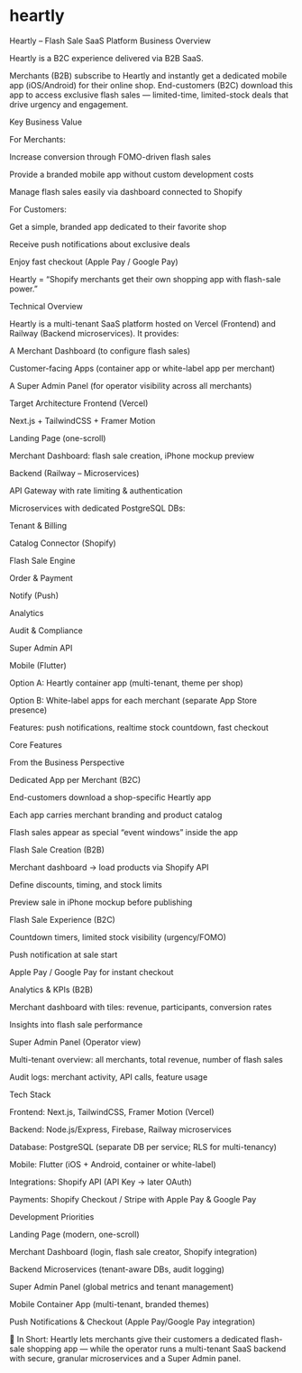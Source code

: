 # heartly

Heartly – Flash Sale SaaS Platform
Business Overview

Heartly is a B2C experience delivered via B2B SaaS.

Merchants (B2B) subscribe to Heartly and instantly get a dedicated mobile app (iOS/Android) for their online shop.
End-customers (B2C) download this app to access exclusive flash sales — limited-time, limited-stock deals that drive urgency and engagement.

Key Business Value

For Merchants:

Increase conversion through FOMO-driven flash sales

Provide a branded mobile app without custom development costs

Manage flash sales easily via dashboard connected to Shopify

For Customers:

Get a simple, branded app dedicated to their favorite shop

Receive push notifications about exclusive deals

Enjoy fast checkout (Apple Pay / Google Pay)

Heartly = “Shopify merchants get their own shopping app with flash-sale power.”

Technical Overview

Heartly is a multi-tenant SaaS platform hosted on Vercel (Frontend) and Railway (Backend microservices).
It provides:

A Merchant Dashboard (to configure flash sales)

Customer-facing Apps (container app or white-label app per merchant)

A Super Admin Panel (for operator visibility across all merchants)

Target Architecture
Frontend (Vercel)

Next.js + TailwindCSS + Framer Motion

Landing Page (one-scroll)

Merchant Dashboard: flash sale creation, iPhone mockup preview

Backend (Railway – Microservices)

API Gateway with rate limiting & authentication

Microservices with dedicated PostgreSQL DBs:

Tenant & Billing

Catalog Connector (Shopify)

Flash Sale Engine

Order & Payment

Notify (Push)

Analytics

Audit & Compliance

Super Admin API

Mobile (Flutter)

Option A: Heartly container app (multi-tenant, theme per shop)

Option B: White-label apps for each merchant (separate App Store presence)

Features: push notifications, realtime stock countdown, fast checkout

Core Features

From the Business Perspective

Dedicated App per Merchant (B2C)

End-customers download a shop-specific Heartly app

Each app carries merchant branding and product catalog

Flash sales appear as special “event windows” inside the app

Flash Sale Creation (B2B)

Merchant dashboard → load products via Shopify API

Define discounts, timing, and stock limits

Preview sale in iPhone mockup before publishing

Flash Sale Experience (B2C)

Countdown timers, limited stock visibility (urgency/FOMO)

Push notification at sale start

Apple Pay / Google Pay for instant checkout

Analytics & KPIs (B2B)

Merchant dashboard with tiles: revenue, participants, conversion rates

Insights into flash sale performance

Super Admin Panel (Operator view)

Multi-tenant overview: all merchants, total revenue, number of flash sales

Audit logs: merchant activity, API calls, feature usage

Tech Stack

Frontend: Next.js, TailwindCSS, Framer Motion (Vercel)

Backend: Node.js/Express, Firebase, Railway microservices

Database: PostgreSQL (separate DB per service; RLS for multi-tenancy)

Mobile: Flutter (iOS + Android, container or white-label)

Integrations: Shopify API (API Key → later OAuth)

Payments: Shopify Checkout / Stripe with Apple Pay & Google Pay

Development Priorities

Landing Page (modern, one-scroll)

Merchant Dashboard (login, flash sale creator, Shopify integration)

Backend Microservices (tenant-aware DBs, audit logging)

Super Admin Panel (global metrics and tenant management)

Mobile Container App (multi-tenant, branded themes)

Push Notifications & Checkout (Apple Pay/Google Pay integration)

🔑 In Short:
Heartly lets merchants give their customers a dedicated flash-sale shopping app — while the operator runs a multi-tenant SaaS backend with secure, granular microservices and a Super Admin panel.
